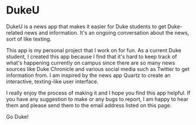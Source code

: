 # DukeU
DukeU is a news app that makes it easier for Duke students to get Duke-related news and information. It's an ongoing conversation about the news, sort of like texting.

This app is my personal project that I work on for fun. As a current Duke student, I created this app because I find that it's hard to keep track of what's happening currently on campus since there are so many news sources like Duke Chronicle and various social media such as Twitter to get information from. I am inspired by the news app Quartz to create an interactive, texting-like user interface.

I really enjoy the process of making it and I hope you find this app helpful. If you have any suggestion to make or any bugs to report, I am happy to hear them and please send them to the email address listed on this page. 

Go Duke!
